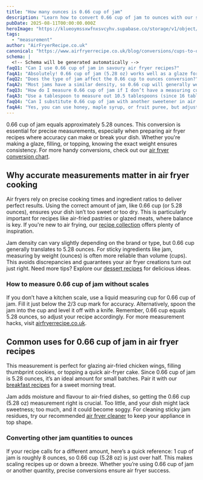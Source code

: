 ```yaml
---
title: "How many ounces is 0.66 cup of jam"
description: "Learn how to convert 0.66 cup of jam to ounces with our simple guide. Perfect for air fryer recipes and precise measurements!"
pubDate: 2025-08-11T00:00:00.000Z
heroImage: "https://klueoymssxwfnxsvcyhv.supabase.co/storage/v1/object/public/Shmucket/how-many-ounces-is-0-66-cup-of-jam.webp"
tags:
  - "measurement"
author: "AirFryerRecipe.co.uk"
canonical: "https://www.airfryerrecipe.co.uk/blog/conversions/cups-to-ounces/how-many-ounces-is-0-66-cup-of-jam"
schema: |
  <!-- Schema will be generated automatically -->
faqQ1: "Can I use 0.66 cup of jam in savoury air fryer recipes?"
faqA1: "Absolutely! 0.66 cup of jam (5.28 oz) works well as a glaze for meats like chicken or pork in the air fryer. The sweetness balances savoury flavours, creating a delicious contrast. Just ensure you spread it evenly for the best results."
faqQ2: "Does the type of jam affect the 0.66 cup to ounces conversion?"
faqA2: "Most jams have a similar density, so 0.66 cup will generally weigh around 5.28 ounces. However, thicker jams like marmalade might be slightly heavier, while runnier preserves could be lighter. For precision, weighing is best."
faqQ3: "How do I measure 0.66 cup of jam if I don’t have a measuring cup?"
faqA3: "Use a tablespoon to measure out 10.5 tablespoons (since 16 tablespoons make 1 cup). This will give you roughly 0.66 cup or 5.28 ounces of jam. It’s a handy trick for small quantities."
faqQ4: "Can I substitute 0.66 cup of jam with another sweetener in air fryer recipes?"
faqA4: "Yes, you can use honey, maple syrup, or fruit puree, but adjust the quantity since their sweetness and consistency differ. For 0.66 cup of jam (5.28 oz), start with a slightly smaller amount and taste as you go."
---
```

<p>0.66 cup of jam equals approximately 5.28 ounces. This conversion is essential for precise measurements, especially when preparing air fryer recipes where accuracy can make or break your dish. Whether you're making a glaze, filling, or topping, knowing the exact weight ensures consistency. For more handy conversions, check out our <a href=https://www.airfryerrecipe.co.uk/air-fryer-conversion-chart>air fryer conversion chart</a>.</p>  

<h2>Why accurate measurements matter in air fryer cooking</h2>  
<p>Air fryers rely on precise cooking times and ingredient ratios to deliver perfect results. Using the correct amount of jam, like 0.66 cup (or 5.28 ounces), ensures your dish isn’t too sweet or too dry. This is particularly important for recipes like air-fried pastries or glazed meats, where balance is key. If you're new to air frying, our <a href=https://www.airfryerrecipe.co.uk/recipes>recipe collection</a> offers plenty of inspiration.</p>  

<p>Jam density can vary slightly depending on the brand or type, but 0.66 cup generally translates to 5.28 ounces. For sticky ingredients like jam, measuring by weight (ounces) is often more reliable than volume (cups). This avoids discrepancies and guarantees your air fryer creations turn out just right. Need more tips? Explore our <a href=https://www.airfryerrecipe.co.uk/recipe-category/dessert>dessert recipes</a> for delicious ideas.</p>  

<h3>How to measure 0.66 cup of jam without scales</h3>  
<p>If you don’t have a kitchen scale, use a liquid measuring cup for 0.66 cup of jam. Fill it just below the 2/3 cup mark for accuracy. Alternatively, spoon the jam into the cup and level it off with a knife. Remember, 0.66 cup equals 5.28 ounces, so adjust your recipe accordingly. For more measurement hacks, visit <a href=https://www.airfryerrecipe.co.uk>airfryerrecipe.co.uk</a>.</p>  

<h2>Common uses for 0.66 cup of jam in air fryer recipes</h2>  
<p>This measurement is perfect for glazing air-fried chicken wings, filling thumbprint cookies, or topping a quick air-fryer cake. Since 0.66 cup of jam is 5.28 ounces, it’s an ideal amount for small batches. Pair it with our <a href=https://www.airfryerrecipe.co.uk/recipe-category/breakfast>breakfast recipes</a> for a sweet morning treat.</p>  

<p>Jam adds moisture and flavour to air-fried dishes, so getting the 0.66 cup (5.28 oz) measurement right is crucial. Too little, and your dish might lack sweetness; too much, and it could become soggy. For cleaning sticky jam residues, try our recommended <a href=https://www.airfryerrecipe.co.uk/air-fryer-cleaner>air fryer cleaner</a> to keep your appliance in top shape.</p>  

<h3>Converting other jam quantities to ounces</h3>  
<p>If your recipe calls for a different amount, here’s a quick reference: 1 cup of jam is roughly 8 ounces, so 0.66 cup (5.28 oz) is just over half. This makes scaling recipes up or down a breeze. Whether you’re using 0.66 cup of jam or another quantity, precise conversions ensure air fryer success.</p>
